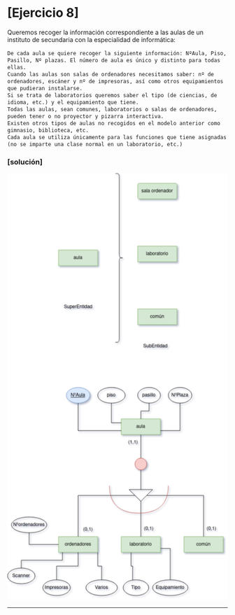 # [Ejercicio 8]

<p align="align"> Queremos recoger la información correspondiente a las aulas de un instituto de secundaria con la especialidad de informática:

    De cada aula se quiere recoger la siguiente información: NºAula, Piso, Pasillo, Nº plazas. El número de aula es único y distinto para todas ellas.
    Cuando las aulas son salas de ordenadores necesitamos saber: nº de ordenadores, escáner y nº de impresoras, así como otros equipamientos que pudieran instalarse.
    Si se trata de laboratorios queremos saber el tipo (de ciencias, de idioma, etc.) y el equipamiento que tiene.
    Todas las aulas, sean comunes, laboratorios o salas de ordenadores, pueden tener o no proyector y pizarra interactiva.
    Existen otros tipos de aulas no recogidos en el modelo anterior como gimnasio, biblioteca, etc.
    Cada aula se utiliza únicamente para las funciones que tiene asignadas (no se imparte una clase normal en un laboratorio, etc.)
</p>

### [solución]

<img src="img/tarea8.png">
<hr>